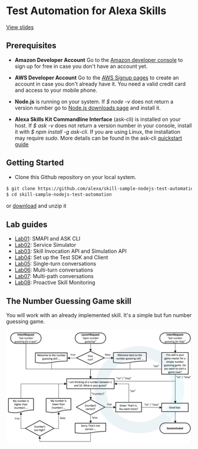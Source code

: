 # Test Automation for Alexa Skills

[View slides](https://www.slideshare.net/AmazonWebServices/alx315test-automation-for-alexa-skills)

## **Prerequisites**

- **Amazon Developer Account** Go to the [Amazon developer console](https://developer.amazon.com/) to sign up for free in case you don't have an account yet.

- **AWS Developer Account** Go to the [AWS Signup pages](https://portal.aws.amazon.com/billing/signup#/) to create an account in case you don't already have it. You need a valid credit card and access to your mobile phone.

- **Node.js** is running on your system. If _$ node -v_ does not return a version number
 go to [Node.js downloads page](https://nodejs.org/en/download/) and install it.

- **Alexa Skills Kit Commandline Interface** (ask-cli) is installed on your host. If _$ ask -v_ does not return a version number in your console, install it with _$ npm install -g ask-cli_. If you are using Linux, the installation may require _sudo_. More details can be found in the ask-cli [quickstart guide](https://developer.amazon.com/docs/smapi/quick-start-alexa-skills-kit-command-line-interface.html)

## **Getting Started**

- Clone this Github repository on your local system.  

```bash
$ git clone https://github.com/alexa/skill-sample-nodejs-test-automation 
$ cd skill-sample-nodejs-test-automation
```

or [download](https://github.com/alexa/skill-sample-nodejs-test-automation/archive/master.zip) and unzip it

## **Lab guides**

- [Lab01](labs/lab01.md): SMAPI and ASK CLI
- [Lab02](labs/lab02.md): Service Simulator
- [Lab03](labs/lab03.md): Skill Invocation API and Simulation API
- [Lab04](labs/lab04.md): Set up the Test SDK and Client
- [Lab05](labs/lab05.md): Single-turn conversations
- [Lab06](labs/lab06.md): Multi-turn conversations
- [Lab07](labs/lab07.md): Multi-path conversations
- [Lab08](labs/lab08.md): Proactive Skill Monitoring

## **The Number Guessing Game skill**

You will work with an already implemented skill. It's a simple but fun number guessing game. 

![](assets/vui.png)
